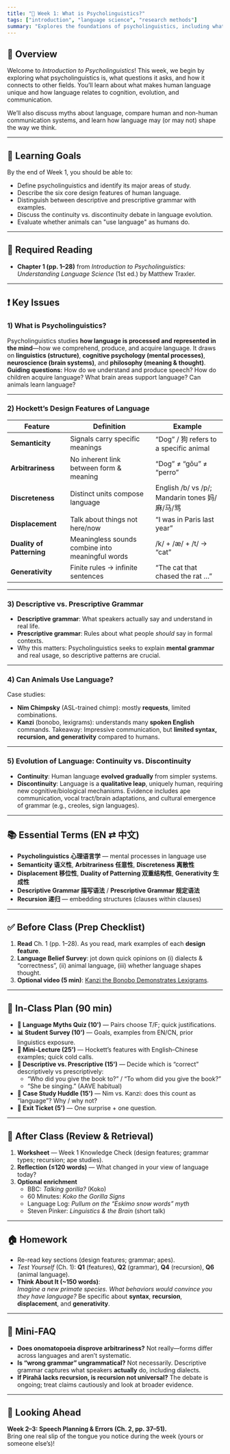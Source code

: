 ```yaml
---
title: "🧠 Week 1: What is Psycholinguistics?"
tags: ["introduction", "language science", "research methods"]
summary: "Explores the foundations of psycholinguistics, including what it studies, how it’s scientific, and why it’s interdisciplinary."
---
```



## 📘 Overview
Welcome to *Introduction to Psycholinguistics*! This week, we begin by exploring what psycholinguistics is, what questions it asks, and how it connects to other fields. You’ll learn about what makes human language unique and how language relates to cognition, evolution, and communication.

We’ll also discuss myths about language, compare human and non-human communication systems, and learn how language may (or may not) shape the way we think.

---

## 🎯 Learning Goals
By the end of Week 1, you should be able to:
- Define psycholinguistics and identify its major areas of study.
- Describe the six core design features of human language.
- Distinguish between descriptive and prescriptive grammar with examples.
- Discuss the continuity vs. discontinuity debate in language evolution.
- Evaluate whether animals can "use language" as humans do.

---

## 📖 Required Reading
- **Chapter 1 (pp. 1–28)** from *Introduction to Psycholinguistics: Understanding Language Science* (1st ed.) by Matthew Traxler.

---

## ❗ Key Issues

### 1) What is Psycholinguistics?
Psycholinguistics studies **how language is processed and represented in the mind**—how we comprehend, produce, and acquire language. It draws on **linguistics (structure)**, **cognitive psychology (mental processes)**, **neuroscience (brain systems)**, and **philosophy (meaning & thought)**.  
**Guiding questions:** How do we understand and produce speech? How do children acquire language? What brain areas support language? Can animals learn language?

---

### 2) Hockett’s Design Features of Language
| Feature | Definition | Example |
|---|---|---|
| **Semanticity** | Signals carry specific meanings | “Dog” / 狗 refers to a specific animal |
| **Arbitrariness** | No inherent link between form & meaning | “Dog” ≠ “gǒu” ≠ “perro” |
| **Discreteness** | Distinct units compose language | English /b/ vs /p/; Mandarin tones 妈/麻/马/骂 |
| **Displacement** | Talk about things not here/now | “I was in Paris last year” |
| **Duality of Patterning** | Meaningless sounds combine into meaningful words | /k/ + /æ/ + /t/ → “cat” |
| **Generativity** | Finite rules → infinite sentences | “The cat that chased the rat …” |

---

### 3) Descriptive vs. Prescriptive Grammar
- **Descriptive grammar**: What speakers actually say and understand in real life.
- **Prescriptive grammar**: Rules about what people *should* say in formal contexts.
- Why this matters: Psycholinguistics seeks to explain **mental grammar** and real usage, so descriptive patterns are crucial.

---

### 4) Can Animals Use Language?
Case studies:
- **Nim Chimpsky** (ASL-trained chimp): mostly **requests**, limited combinations.
- **Kanzi** (bonobo, lexigrams): understands many **spoken English** commands.
Takeaway: Impressive communication, but **limited syntax, recursion, and generativity** compared to humans.

---

### 5) Evolution of Language: Continuity vs. Discontinuity
- **Continuity**: Human language **evolved gradually** from simpler systems.
- **Discontinuity**: Language is a **qualitative leap**, uniquely human, requiring new cognitive/biological mechanisms.
Evidence includes ape communication, vocal tract/brain adaptations, and cultural emergence of grammar (e.g., creoles, sign languages).

---

## 📚 Essential Terms (EN ⇄ 中文)
- **Psycholinguistics 心理语言学** — mental processes in language use  
- **Semanticity 语义性**, **Arbitrariness 任意性**, **Discreteness 离散性**  
- **Displacement 移位性**, **Duality of Patterning 双重结构性**, **Generativity 生成性**  
- **Descriptive Grammar 描写语法** / **Prescriptive Grammar 规定语法**  
- **Recursion 递归** — embedding structures (clauses within clauses)

---

## ✅ Before Class (Prep Checklist)
1. **Read** Ch. 1 (pp. 1–28). As you read, mark examples of each **design feature**.
2. **Language Belief Survey**: jot down quick opinions on (i) dialects & “correctness”, (ii) animal language, (iii) whether language shapes thought.
3. **Optional video (5 min)**: [Kanzi the Bonobo Demonstrates Lexigrams](https://www.youtube.com/watch?v=HJZ9DgRGF9U).

---

## 🏫 In-Class Plan (90 min)
- **📝 Language Myths Quiz (10')** — Pairs choose T/F; quick justifications.
- **📊 Student Survey (10')** — Goals, examples from EN/CN, prior linguistics exposure.
- **💬 Mini-Lecture (25')** — Hockett’s features with English–Chinese examples; quick cold calls.
- **🧩 Descriptive vs. Prescriptive (15')** — Decide which is “correct” descriptively vs prescriptively:
  - “Who did you give the book to?” / “To whom did you give the book?”
  - “She be singing.” (AAVE habitual)
- **🐒 Case Study Huddle (15')** — Nim vs. Kanzi: does this count as “language”? Why / why not?
- **🧠 Exit Ticket (5')** — One surprise + one question.

---

## 🔁 After Class (Review & Retrieval)
1. **Worksheet** — Week 1 Knowledge Check (design features; grammar types; recursion; ape studies).
2. **Reflection (≤120 words)** — What changed in your view of language today?
3. **Optional enrichment**  
   - BBC: *Talking gorilla?* (Koko)  
   - 60 Minutes: *Koko the Gorilla Signs*  
   - Language Log: *Pullum on the “Eskimo snow words” myth*  
   - Steven Pinker: *Linguistics & the Brain* (short talk)

---

## 🏠 Homework
- Re-read key sections (design features; grammar; apes).
- *Test Yourself* (Ch. 1): **Q1** (features), **Q2** (grammar), **Q4** (recursion), **Q6** (animal language).
- **Think About It (~150 words)**:  
  *Imagine a new primate species. What behaviors would convince you they have language?* Be specific about **syntax**, **recursion**, **displacement**, and **generativity**.

---

## 🧩 Mini-FAQ
- **Does onomatopoeia disprove arbitrariness?** Not really—forms differ across languages and aren’t systematic.
- **Is “wrong grammar” ungrammatical?** Not necessarily. Descriptive grammar captures what speakers **actually** do, including dialects.
- **If Pirahã lacks recursion, is recursion not universal?** The debate is ongoing; treat claims cautiously and look at broader evidence.

---

## 🧭 Looking Ahead
**Week 2–3: Speech Planning & Errors (Ch. 2, pp. 37–51).**  
Bring one real slip of the tongue you notice during the week (yours or someone else’s)!


<!--
## 📘 Overview

Welcome to *Introduction to Psycholinguistics*! This week, we begin by exploring what psycholinguistics is, what questions it asks, and how it connects to other fields. You’ll learn about what makes human language unique and how language relates to cognition, evolution, and communication.

We’ll also discuss myths about language, compare human and non-human communication systems, and learn how language may (or may not) shape the way we think.

---

## 🎯 Learning Goals

By the end of Week 1, you should be able to:

- Define psycholinguistics and identify its major areas of study.
- Describe the six core design features of human language.
- Distinguish between descriptive and prescriptive grammar with examples.
- Discuss the continuity vs. discontinuity debate in language evolution.
- Evaluate whether animals can "use language" as humans do.

---

## 📖 Required Reading

- **Chapter 1 (pp. 1–28)** from *Introduction to Psycholinguistics: Understanding Language Science* (1st ed.) by Matthew Traxler.

---

## 📌 Core Concepts

### 🧠 What is Psycholinguistics?
Psycholinguistics is the study of how language is processed and represented in the mind. It draws on **linguistics**, **cognitive psychology**, **neuroscience**, and **philosophy**. Key questions include:

- How do we understand and produce speech?
- How do children acquire language?
- What brain areas are responsible for language processing?
- Can animals learn language?

---

### 🔍 Hockett’s Design Features of Language
According to Charles Hockett, human language has **six key design features**:

| Feature               | Definition                                                   | Example                              |
|----------------------|--------------------------------------------------------------|--------------------------------------|
| **Semanticity**       | Words and signals carry specific meanings                    | "Dog" means a specific kind of animal |
| **Arbitrariness**     | No natural link between form and meaning                     | "Dog" ≠ "gǒu" ≠ "perro"              |
| **Discreteness**      | Language consists of distinct, separable units               | /b/ vs. /p/                           |
| **Displacement**      | Talk about things not present in time/place                  | "I was in Paris last year"           |
| **Duality of Patterning** | Small units (phonemes) combine into meaningful units (words) | /k/ + /æ/ + /t/ = "cat"              |
| **Generativity**      | Finite rules create infinite sentences                       | “The cat that chased the rat…”       |

---

### 📚 Descriptive vs. Prescriptive Grammar

- **Descriptive grammar**: How people *actually* use language in daily life.
- **Prescriptive grammar**: Rules about how people *should* speak or write.
- Linguists focus on **descriptive grammar** to understand language as it is used in real-world contexts.

---

### 🐒 Can Animals Use Language?

We’ll look at famous case studies like:

- **Nim Chimpsky** (ASL-trained chimpanzee): Used signs mostly for requests.
- **Kanzi** (bonobo using lexigrams): Understood many spoken English words.

Despite some impressive skills, apes lack **syntax**, **recursion**, and **generativity**—hallmarks of human language.

---

### 🌱 Evolution of Language: Continuity vs. Discontinuity

- **Continuity Hypothesis**: Language evolved gradually from primate communication.
- **Discontinuity Hypothesis**: Language is a qualitatively unique system that appeared suddenly.

These hypotheses are tested through studies in comparative cognition, ape communication, and evolutionary biology.

---

## 📝 Pre-Class Activities

Complete these **before class** to prepare for discussion:

1. ✅ **Read Chapter 1** (pp. 1–28).
2. ❓ **Language Belief Survey**: What do you believe about language learning, dialects, and animal language? Bring your answers to class for discussion.
3. 🎧 **Optional Video**: Watch this short intro to human language uniqueness:  
   [Kanzi the Bonobo Demonstrates Lexigrams (YouTube)](https://www.youtube.com/watch?v=HJZ9DgRGF9U)

---

## 💬 In-Class Activities

- 🧠 **Language Myths Quiz**: Busting common misconceptions about language.
- 📊 **Survey Discussion**: Comparing student beliefs to psycholinguistic findings.
- 🔍 **Design Feature Table**: Fill in examples of each design feature with your group.
- 🐒 **Case Study Analysis**: Nim vs. Kanzi – What counts as "real" language?
- 📈 **Continuity Debate**: Small group discussion on whether language evolved gradually or suddenly.

---

## 🔁 Post-Class Review

After class, reflect and reinforce your learning:

1. ✍️ **Worksheet**: Complete the Week 1 Knowledge Check (to be provided).
2. 🧠 **Reflection Prompt**:  
   > What did you learn today that changed how you think about language?

3. 📚 **Optional Enrichment**:
   - [Did you know there’s a talking gorilla? – BBC](https://www.youtube.com/watch?v=s1HcU7taTbo)
   - [Koko the Gorilla Signs – 60 Minutes](https://www.youtube.com/watch?v=1gfoBJnfK9c)
   - [Pullum’s Critique of the Eskimo Snow Myth (short reading)](https://languagelog.ldc.upenn.edu/nll/?p=219)
   - [Steven Pinker: Linguistics as a Window to Understanding the Brain](https://www.youtube.com/watch?v=Q-B_ONJIEcE)

---

## 🏠 Homework

- 📖 Re-read key parts of Chapter 1 (esp. design features & ape studies)
- 📝 Answer the following *Test Yourself* questions from the textbook:
   - Q1: Design features
   - Q2: Descriptive vs. prescriptive grammar
   - Q4: Recursion
   - Q6: Animal language

- ✍️ **Think About It** (Choose one; ~150 words):  
   > Imagine you're observing a new primate species. What behavior would convince you they have language?

-->






<!-- ZJ: previous version; chapter 1
## 🧠 Chapter 1 Lecture Notes: An Introduction to Language Science

Welcome to the first chapter of *Introduction to Psycholinguistics*! This chapter lays the foundation for how we understand language as a mental and cognitive system.

---

## 📘 Core Topics & Concepts

### 1. What Is Psycholinguistics?

Psycholinguistics studies how language is **produced**, **comprehended**, **acquired**, and **represented** in the mind. It draws on fields like psychology, linguistics, neuroscience, and cognitive science.

> **Example**: When you hear the sentence “The cat sat on the mat,” your brain rapidly decodes sound, retrieves word meanings, and interprets sentence structure — all within seconds.

---

### 2. Hockett’s Design Features of Human Language

Charles Hockett (1960) proposed a set of features that define **human** language and distinguish it from animal communication:

* **Semanticity**: Signals convey meaning (e.g., “help” means someone needs assistance).
* **Arbitrariness**: No inherent link between signal and meaning (e.g., nothing about the word "dog" looks or sounds like an actual dog).
* **Discreteness**: Language is built from distinct units (e.g., phonemes).
* **Displacement**: Ability to talk about things not present (past, future, imaginary).
* **Duality of Patterning**: Sounds combine to form words, words combine into sentences.
* **Generativity**: Infinite sentences from finite rules and vocabulary.

> 🗂️ **Cross-linguistic Note**: All known human languages, including signed languages, share these design features.

> 🧪 **In class**: We’ll match these features to real examples from English and other languages you speak.

---

### 3. Grammar and the Mental Lexicon

* **Grammar**: The mental system of rules that governs how words combine into sentences.
* **Lexicon**: The mental store of words and their associated meanings, forms, and syntactic properties.

> **Example**: In English, “cat” is a noun, singular, and countable. This information is stored in your mental lexicon.

* **Descriptive Grammar**: Rules based on how language is actually used.
* **Prescriptive Grammar**: Rules taught as “proper usage” (e.g., never end a sentence with a preposition).

> 🔍 **Research Spotlight**: Descriptive linguistics shows that native speakers often break prescriptive rules while still communicating effectively.

> 🧪 **In class**: We’ll examine “grammar rules” you’ve learned and test whether native speakers actually follow them.

---

### 4. Animal Communication vs. Human Language

* Apes like **Washoe**, **Kanzi**, and **Nim Chimpsky** have been taught sign or symbol systems.
* These systems can demonstrate **symbolic use**, but lack **recursion**, **generativity**, and consistent **displacement**.

> **Example**: Kanzi could use symbols to request objects, but did not form novel multi-clause utterances.

> 🔁 **Key Debate**: Is recursion (the ability to embed structures within structures) unique to humans? Some argue the **Pirahã language** lacks recursion, challenging claims of universality.

> 🎬 **In class**: We’ll watch a video of Kanzi using lexigrams and complete a comparison table of human vs. non-human communication.

---

### 5. Language and Thought

* **Linguistic Determinism**: Language determines thought. (Strong Whorfian view)
* **Linguistic Relativity**: Language influences perception and memory. (Weak Whorfian view)

> 🧪 **Empirical Evidence**:
>
> * **Color Perception**: Russian speakers distinguish light/dark blues faster than English speakers.
> * **Number Concepts**: Pirahã speakers struggle with quantities beyond 2–3 due to lack of number words.
> * **Counterfactual Reasoning**: Mandarin speakers may interpret counterfactuals differently than English speakers due to language structure.

> 🎨 **In class**: You’ll participate in a short version of the “Russian blues” task and reflect on your own language experience.

---

### 6. The Language Processing System (Preview)

* **Comprehension**: Mapping sounds to meaning — involves speech perception, lexical access, syntactic parsing.
* **Production**: Mapping meaning to speech — involves conceptual preparation, word retrieval, syntactic planning, articulation.
* **Modularity Debate**: Are these components independent modules, or do they interact dynamically?

> 🧩 **In class**: We’ll build a simple diagram of comprehension and production components as a preview of future chapters.

---

## 🔁 Summary Table

| Concept               | Key Idea                                 | Example                                            |
| --------------------- | ---------------------------------------- | -------------------------------------------------- |
| Design Features       | Distinctive properties of human language | Displacement: talking about yesterday’s events     |
| Lexicon               | Mental dictionary of words               | "Run" → verb, past tense = "ran"                   |
| Grammar               | Mental rules for combining words         | Subject-verb agreement: "She runs"                 |
| Animal Communication  | Limited compared to human language       | Vervet monkey alarm calls                          |
| Linguistic Relativity | Language influences thought              | Russian speakers distinguish shades of blue faster |
| Language Processing   | Cognitive systems for language           | Comprehension and production pathways              |

---

## 📝 Self-Review Questions

1. What are the six design features of human language according to Hockett?
2. How does descriptive grammar differ from prescriptive grammar?
3. What distinguishes animal communication from human language?
4. What is recursion and why is it debated in relation to the Pirahã language?
5. Summarize one piece of empirical evidence supporting linguistic relativity.
6. What are the basic components of language comprehension and production?

---

## 📂 In-Class Resources and References

* 🎬 *Kanzi using lexigrams* – video shown in Session 2
* 📄 *Comparison Table*: Human vs. Animal Communication — distributed in class
* 🎨 *Color Discrimination*: Russian blues experiment (Session 3)
* 🧩 *Diagram handout*: Language comprehension and production — introduced in Session 3
* 📚 *Optional Reading*: Everett (2005), “Cultural Constraints on Grammar and Cognition in Pirahã” (*Current Anthropology*)

---

> 📖 Reading: Chapter 1, pp. 1–21 from *Introduction to Psycholinguistics* by Traxler
>
> -->
>
> 
> 
